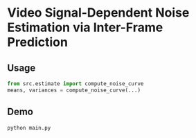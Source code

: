 # Video Signal-Dependent Noise Estimation via Inter-Frame Prediction

## Usage

``` python
from src.estimate import compute_noise_curve
means, variances = compute_noise_curve(...)
```


## Demo

``` bash
python main.py
```